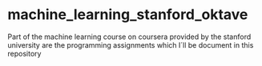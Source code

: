 # machine_learning_stanford_oktave
Part of the machine learning course on coursera provided by the stanford university are the programming assignments which I´ll be document in this repository
